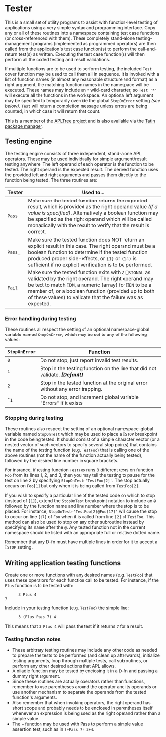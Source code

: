 # Tester

This is a small set of utility programs to assist with function-level testing of applications using a very simple syntax and programming interface.  Copy any or all of these routines into a namespace containing test case functions (or cross-referenced with them).  These completely stand-alone testing-management programs (implemented as programmed operators) are then called from the application's test case function(s) to perform the call-and-return test(s) as written.  Executing the test case function(s) will then perform all the coded testing and result validations.

If multiple functions are to be used to perform testing, the included `Test` cover function may be used to call them all in sequence.  It is invoked with a list of function names (in almost any reasonable structure and format) as a right argument, the matching function names in the namespace will be executed.  These names may include an `*` wild-card character, so `Test '*'` will execute all the functions in the workspace.  An optional left argument may be specified to temporarily override the global `StopOnError` setting _(see below)_.  `Test` will return a completion message unless errors are being counted, in which case it will return that count.

This is a member of the [APLTree project](https://github.com/aplteam/apltree) and is also available via the [Tatin package manager](https://github.com/aplteam/Tatin).

## Testing engine

The testing engine consists of three independent, stand-alone APL operators.  These may be used individually for simple argument/result testing anywhere.  The left operand of each operator is the function to be tested.  The right operand is the expected result.  The derived function uses the provided left and right arguments and passes them directly to the function being tested.  The three routines are:

Tester | Used to...
------ | ----------
`Pass` | Make sure the tested function returns the expected result, which is provided as the right operand value _(if a value is specified)_.  Alternatively a boolean function may be specified as the right operand which will be called monadically with the result to verify that the result is correct.
`Pass_` | Make sure the tested function does NOT return an explicit result in this case.  The right operand must be a boolean function to determine if the tested function produced proper side-effects, or `{1}` or `(1⍨)` is sufficient if no explicit verification is to be performed.
`Fail` | Make sure the tested function exits with a `⎕SIGNAL` as validated by the right operand.  The right operand may be text to match `⎕DM`, a numeric (array) for `⎕EN` to be a member of, or a boolean function (provided up to both of these values) to validate that the failure was as expected.

### Error handling during testing

These routines all respect the setting of an optional namespace-global variable named `StopOnError`, which may be set to any of the following values:

`StopOnError` | Function
---- | ----------
`0` | Do not stop, just report invalid test results.
`1` | Stop in the testing function on the line that did not validate. **_\[Default\]_**
`2` | Stop in the tested function at the original error without any error trapping.
`¯1` | Do not stop, and increment global variable "Errors" if it exists.

### Stopping during testing

These routines also respect the setting of an optional namespace-global variable named `StopOnTest` which may be used to place a `⎕STOP` breakpoint in the code being tested.  It should consist of a simple character vector (or a nested vector of such vectors to specify several stop points) that contains the name of the testing function (e.g. `TestFoo`) that is calling one of the above routines (not the name of the function actually being tested), followed by the desired line number in square brackets.

For instance, if testing function `TestFoo` runs 3 different tests on function `Foo` from its lines 1, 2, and 3, then you may tell the testing to pause for the test on line 2 by specifying `StopOnTest←'TestFoo[2]'`.  The stop actually occurs on `Foo[1]` but only when it is being called from `TestFoo[2]`.

If you wish to specify a particular line of the tested code on which to stop (instead of `[1]`), extend the `StopOnTest` breakpoint notation to include an `@` followed by the function name and line number where the stop is to be placed.  For instance, `StopOnTest←'TestFoo[2]@Foo[17]'` will cause the stop to occur on line `[17]` of `Foo` when it is called from line `[2]` of `TestFoo`.  This method can also be used to stop on any other subroutine instead by specifying its name after the `@`.  Any tested function not in the current namespace should be listed with an appropriate full or relative dotted name.

Remember that any D-fn must have multiple lines in order for it to accept a `⎕STOP` setting.

## Writing application testing functions
Create one or more functions with any desired names (e.g. `TestFoo`) that uses these operators for each function call to be tested.  For instance, if the `Plus` function is to be tested with:
```
      3 Plus 4
7
```
Include in your testing function (e.g. `TestFoo`) the simple line:
```
      3 (Plus Pass 7) 4
```
This means that `3 Plus 4` will pass the test if it returns `7` for a result.

### Testing function notes
* These arbitrary testing routines may include any other code as needed to prepare the tests to be performed (and clean up afterwards), initialize testing arguments, loop through multiple tests, call subroutines, or perform any other desired actions that APL allows.
* A niladic function may be tested by enclosing it in a D-fn and passing a dummy right argument.
* Since these routines are actually operators rather than functions, remember to use parentheses around the operator and its operands or use another mechanism to separate the operands from the tested function's arguments.
* Also remember that when invoking operators, the right operand has short scope and probably needs to be enclosed in parentheses itself whenever an expression is being used as the right operand rather than a simple value.
* The `⊢` function may be used with Pass to perform a simple value assertion test, such as in `(⊢Pass 7) 3+4`.
